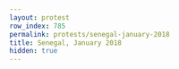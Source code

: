 ```yaml
---
layout: protest
row_index: 785
permalink: protests/senegal-january-2018
title: Senegal, January 2018
hidden: true
---
```

